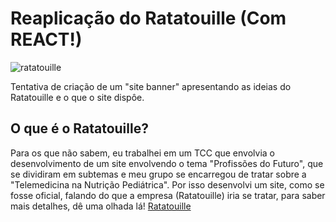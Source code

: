 # Reaplicação do Ratatouille (Com REACT!)
![ratatouille](https://github.com/LindauroNeto/Reaplicacao-Ratatouille-REACT/assets/140420389/ab3dc97d-91c7-403f-9de8-854668996e7a)

Tentativa de criação de um "site banner" apresentando as ideias do Ratatouille e o que o site dispôe.

## O que é o Ratatouille?
Para os que não sabem, eu trabalhei em um TCC que envolvia o desenvolvimento de um site envolvendo o tema "Profissões do Futuro", que se dividiram em subtemas e meu grupo se encarregou de tratar sobre a "Telemedicina na Nutrição Pediátrica".
Por isso desenvolvi um site, como se fosse oficial, falando do que a empresa (Ratatouille) iria se tratar, para saber mais detalhes, dê uma olhada lá!
[Ratatouille](https://github.com/RatatouilleOrg/Site-Ratatouille)
